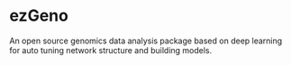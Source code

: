 # ezGeno
An open source genomics data analysis package based on deep learning for auto tuning network structure and building models.
